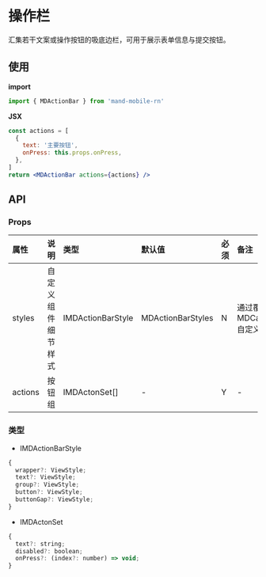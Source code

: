 # 操作栏

汇集若干文案或操作按钮的吸底边栏，可用于展示表单信息与提交按钮。

## 使用

**import**

```javascript
import { MDActionBar } from 'mand-mobile-rn'
```

**JSX**

```jsx
const actions = [
  {
    text: '主要按钮',
    onPress: this.props.onPress,
  },
]
return <MDActionBar actions={actions} />
```

## API

### Props

| 属性    | 说明               | 类型              | 默认值            | 必须 | 备注                               |
| :------ | :----------------- | :---------------- | :---------------- | :--- | :--------------------------------- |
| styles  | 自定义组件细节样式 | IMDActionBarStyle | MDActionBarStyles | N    | 通过覆写 MDCashierStyle 自定义样式 |
| actions | 按钮组             | IMDActonSet[]     | -                 | Y    | -                                  |

### 类型

- IMDActionBarStyle

```js
{
  wrapper?: ViewStyle;
  text?: ViewStyle;
  group?: ViewStyle;
  button?: ViewStyle;
  buttonGap?: ViewStyle;
}
```

- IMDActonSet

```js
{
  text?: string;
  disabled?: boolean;
  onPress?: (index?: number) => void;
}
```
